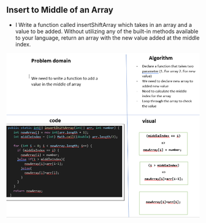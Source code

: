 ## Insert to Middle of an Array

- I Write a function called insertShiftArray which takes in an array and a value to be added. Without utilizing any of the built-in methods available to your language, return an array with the new value added at the middle index.

![array-reversed ](./java/images/array-shift.PNG)

